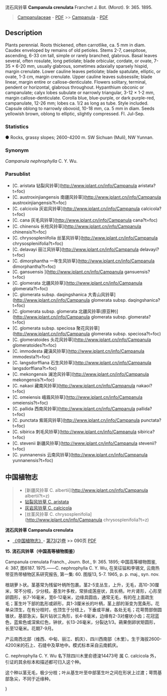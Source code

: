 流石风铃草 **Campanula crenulata** Franchet J. Bot. (Morot). 9: 365. 1895.

> [Campanulaceae](http://www.iplant.cn/info/Campanulaceae?t=foc) - [PDF](http://www.iplant.cn/foc/pdf/Campanulaceae.pdf) >> [Campanula](http://www.iplant.cn/info/Campanula?t=foc) - [PDF](http://www.iplant.cn/foc/pdf/Campanula.pdf)

## Description

Plants perennial. Roots thickened, often carrotlike, ca. 5 mm in diam. Caudex enveloped by remains of old petioles. Stems 2-7, caespitose, ascending, 6-33 cm tall, simple or rarely branched, glabrous. Basal leaves several, often rosulate, long petiolate; blade orbicular, cordate, or ovate, 7-35 × 6-20 mm, usually glabrous, sometimes adaxially sparsely hispid, margin crenulate. Lower cauline leaves petiolate; blade spatulate, elliptic, or ovate, 1-3 cm, margin crenulate. Upper cauline leaves subsessile; blade linear, margin entire or callose-denticulate. Flowers solitary, terminal, pendent or horizontal, glabrous throughout. Hypanthium obconic or campanulate; calyx lobes subulate or narrowly triangular, 3-12 × 1-2 mm, margin callose-denticulate. Corolla blue, blue-purple, or dark purple-red, campanulate, 12-26 mm; lobes ca. 1/2 as long as tube. Style included. Capsule oblong to narrowly obovoid, 10-18 mm, ca. 5 mm in diam. Seeds yellowish brown, oblong to elliptic, slightly compressed. Fl. Jul-Sep.

### Statistics
● Rocks, grassy slopes; 2600-4200 m. SW Sichuan (Muli), NW Yunnan.

### Synonym
*Campanula nephrophylla* C. Y. Wu.



### Parsublist

* [C.  aristata  钻裂风铃草](http://www.iplant.cn/info/Campanula aristata?t=foc)
* [C.  austroxinjiangensis  南疆风铃草](http://www.iplant.cn/info/Campanula austroxinjiangensis?t=foc)
* [C.  calcicola  灰岩风铃草](http://www.iplant.cn/info/Campanula calcicola?t=foc)
* [C.  cana  灰毛风铃草](http://www.iplant.cn/info/Campanula cana?t=foc)
* [C.  chinensis  长柱风铃草](http://www.iplant.cn/info/Campanula chinensis?t=foc)
* [C.  chrysospleniifolia  丝茎风铃草](http://www.iplant.cn/info/Campanula chrysospleniifolia?t=foc)
* [C.  delavayi  丽江风铃草](http://www.iplant.cn/info/Campanula delavayi?t=foc)
* [C.  dimorphantha  一年生风铃草](http://www.iplant.cn/info/Campanula dimorphantha?t=foc)
* [C.  gansuensis  ](http://www.iplant.cn/info/Campanula gansuensis?t=foc)
* [C.  glomerata  北疆风铃草](http://www.iplant.cn/info/Campanula glomerata?t=foc)
* [C.  glomerata subsp. daqingshanica  大青山风铃草](http://www.iplant.cn/info/Campanula glomerata subsp. daqingshanica?t=foc)
* [C.  glomerata subsp. glomerata  北疆风铃草(原亚种)](http://www.iplant.cn/info/Campanula glomerata subsp. glomerata?t=foc)
* [C.  glomerata subsp. speciosa  聚花风铃草](http://www.iplant.cn/info/Campanula glomerata subsp. speciosa?t=foc)
* [C.  glomeratoides  头花风铃草](http://www.iplant.cn/info/Campanula glomeratoides?t=foc)
* [C.  immodesta  藏滇风铃草](http://www.iplant.cn/info/Campanula immodesta?t=foc)
* [C.  langsdorffiana  石生风铃草](http://www.iplant.cn/info/Campanula langsdorffiana?t=foc)
* [C.  mekongensis  澜沧风铃草](http://www.iplant.cn/info/Campanula mekongensis?t=foc)
* [C.  nakaoi  藏南风铃草](http://www.iplant.cn/info/Campanula nakaoi?t=foc)
* [C.  omeiensis  峨眉风铃草](http://www.iplant.cn/info/Campanula omeiensis?t=foc)
* [C.  pallida  西南风铃草](http://www.iplant.cn/info/Campanula pallida?t=foc)
* [C.  punctata  紫斑风铃草](http://www.iplant.cn/info/Campanula punctata?t=foc)
* [C.  sibirica  刺毛风铃草](http://www.iplant.cn/info/Campanula sibirica?t=foc)
* [C.  stevenii  新疆风铃草](http://www.iplant.cn/info/Campanula stevenii?t=foc)
* [C.  yunnanensis  云南风铃草](http://www.iplant.cn/info/Campanula yunnanensis?t=foc)


## 中国植物志

> * [新疆风铃草  C.  albertii](http://www.iplant.cn/info/Campanula albertii?t=z)
> * [钻裂风铃草  C.  aristata](Campanula-aristata-钻裂风铃草.md)
> * [灰岩风铃草  C.  calcicola](Campanula-calcicola-灰岩风铃草.md)
> * [丝茎风铃草  C.  chrysosplenifolia](http://www.iplant.cn/info/Campanula chrysosplenifolia?t=z)


**流石风铃草 Campanula crenulata**

* [《中国植物志》](http://www.iplant.cn/frps)- [第73(2)卷](http://www.iplant.cn/frps/vol/73(2)) >> 090页 [PDF](http://www.iplant.cn/frps/pdf/73(2)/090a.PDF)


**15. 流石风铃草（中国高等植物图鉴）**

Campanula crenulata Franch., Journ. Bot., 9: 365. 1895; 中国高等植物图鉴, 4: 387, 图6187. 1975.——C. nephrophylla C. Y. Wu, 在吴征镒和李锡文, 云南热带亚热带植物区系研究报告, 第一集: 60. 图版13, 5-7. 1965, p. p. maj., syn. nov.

根胡萝卜状。茎基常为残留叶柄所包裹。茎2-5支丛生，上升，无毛，高10-30厘米，常不分枝，少分枝。基生叶多枚，常排成莲座状，具长柄，叶片肾形，心形至卵圆形，长7-16毫米，宽6-12毫米，边缘具圆齿，通常无毛，有的在上面疏生毛；茎生叶下部的匙形或卵形，具1-3厘米长的叶柄，茎上部的渐变为宽条形。花单朵顶生，在有分枝时，也顶生于分枝上，下垂或平展，各处无毛；花萼筒部倒圆锥状，基部急尖，裂片钻状三角形，长4-8毫米，边缘有2-3对瘤状小齿；花冠蓝色，蓝紫色或深紫红色，钟状，长13-26毫米，分裂达1/3。蒴果倒卵状矩圆形，长至12毫米。花期7-9月。

产云南西北部（维西、中甸、丽江、鹤庆）、四川西南部（木里）。生于海拔2600-4200米的石上、石缝中及草地中。模式标本采自云南鹤庆。

C. nephrophylla C. Y. Wu 名下除四川木里俞德浚14473号 属 C. calcicola 外，引证的其余标本和描述都可归入这个种。

这个种以茎无毛，极少分枝；叶从基生叶至中部茎生叶之间在形状上过渡；萼筒基部急尖，不同于近缘种。



}